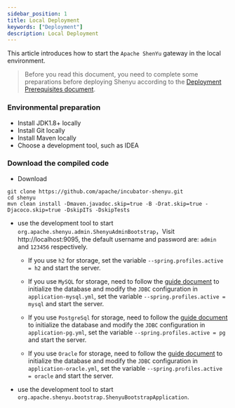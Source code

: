 ```yaml
---
sidebar_position: 1
title: Local Deployment
keywords: ["Deployment"]
description: Local Deployment
---
```


This article introduces how to start the `Apache ShenYu` gateway in the local environment.

> Before you read this document, you need to complete some preparations before deploying Shenyu according to the [Deployment Prerequisites document](deployment-before.md).

### Environmental preparation

* Install JDK1.8+ locally
* Install Git locally
* Install Maven locally
* Choose a development tool, such as IDEA

### Download the compiled code

* Download

```
git clone https://github.com/apache/incubator-shenyu.git
cd shenyu
mvn clean install -Dmaven.javadoc.skip=true -B -Drat.skip=true -Djacoco.skip=true -DskipITs -DskipTests
```

* use the development tool to start `org.apache.shenyu.admin.ShenyuAdminBootstrap`，Visit http://localhost:9095, the default username and password are: `admin` and `123456` respectively.

  * If you use `h2` for storage, set the variable `--spring.profiles.active = h2` and start the server.

  * If you use `MySQL` for storage, need to follow the [guide document](deployment-before.md#mysql) to initialize the database and modify the `JDBC` configuration in `application-mysql.yml`, set the variable `--spring.profiles.active = mysql` and start the server.
  
  * If you use `PostgreSql` for storage, need to follow the [guide document](deployment-before.md#postgresql) to initialize the database and modify the `JDBC` configuration in `application-pg.yml`, set the variable `--spring.profiles.active = pg` and start the server.
    
  * If you use `Oracle` for storage, need to follow the [guide document](deployment-before.md#oracle) to initialize the database and modify the `JDBC` configuration in `application-oracle.yml`, set the variable `--spring.profiles.active = oracle` and start the server.

* use the development tool to start `org.apache.shenyu.bootstrap.ShenyuBootstrapApplication`.











